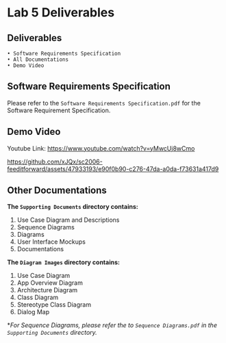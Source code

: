 # Lab 5 Deliverables

## Deliverables

```
• Software Requirements Specification
• All Documentations
• Demo Video

```

## Software Requirements Specification

Please refer to the `Software Requirements Specification.pdf` for the Software Requirement Specification.

## Demo Video

Youtube Link: https://www.youtube.com/watch?v=yMwcUj8wCmo

https://github.com/xJQx/sc2006-feeditforward/assets/47933193/e90f0b90-c276-47da-a0da-f73631a417d9

## Other Documentations

**The `Supporting Documents` directory contains:**

1. Use Case Diagram and Descriptions
2. Sequence Diagrams
3. Diagrams
4. User Interface Mockups
5. Documentations

**The `Diagram Images` directory contains:**

1. Use Case Diagram
2. App Overview Diagram
3. Architecture Diagram
4. Class Diagram
5. Stereotype Class Diagram
6. Dialog Map

\*_For Sequence Diagrams, please refer the to `Sequence Diagrams.pdf` in the `Supporting Documents` directory._
